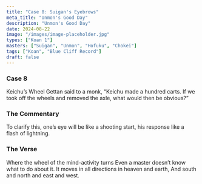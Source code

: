 ```yaml
---
title: "Case 8: Suigan's Eyebrows"
meta_title: "Unmon's Good Day"
description: "Unmon's Good Day"
date: 2024-08-22
image: "/images/image-placeholder.jpg"
types: ["Koan 1"]
masters: ["Suigan", "Unmon", "Hofuku", "Chokei"]
tags: ["Koan", "Blue Cliff Record"]
draft: false
---
```


### Case 8

Keichu’s Wheel
Gettan said to a monk, “Keichu made a hundred carts. If we took off the wheels and removed the axle, what would then be obvious?”

### The Commentary
To clarify this, one’s eye will be like a shooting start, his response like a flash of lightning.

### The Verse
Where the wheel of the mind-activity turns Even a master doesn’t know what to do about it. It moves in all directions in heaven and earth, And south and north and east and west.



